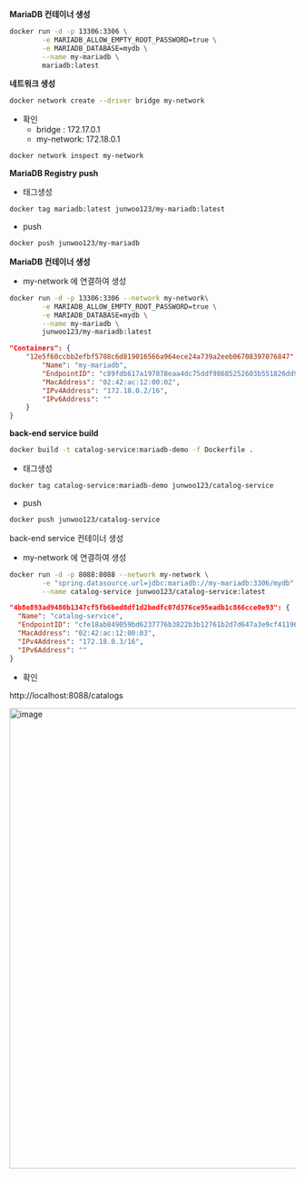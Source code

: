 **MariaDB 컨테이너 생성**

```sh
docker run -d -p 13306:3306 \
        -e MARIADB_ALLOW_EMPTY_ROOT_PASSWORD=true \
        -e MARIADB_DATABASE=mydb \
        --name my-mariadb \
        mariadb:latest
```

**네트워크 생성**

```sh
docker network create --driver bridge my-network
```

* 확인
  * bridge : 172.17.0.1
  * my-network: 172.18.0.1

```sh
docker network inspect my-network
```

**MariaDB Registry push**

* 태그생성

```sh
docker tag mariadb:latest junwoo123/my-mariadb:latest
```

* push

```sh
docker push junwoo123/my-mariadb
```

**MariaDB 컨테이너 생성**

* my-network 에 연결하여 생성

```sh
docker run -d -p 13306:3306 --network my-network\
        -e MARIADB_ALLOW_EMPTY_ROOT_PASSWORD=true \
        -e MARIADB_DATABASE=mydb \
        --name my-mariadb \
        junwoo123/my-mariadb:latest
```

```json
"Containers": {
    "12e5f60ccbb2efbf5708c6d819016566a964ece24a739a2eeb06708397076847": {
        "Name": "my-mariadb",
        "EndpointID": "c89fdb617a197878eaa4dc75ddf98685252603b551826dd9f9d4cea86db5df9f",
        "MacAddress": "02:42:ac:12:00:02",
        "IPv4Address": "172.18.0.2/16",
        "IPv6Address": ""
    }
}
```

**back-end service build**

```sh
docker build -t catalog-service:mariadb-demo -f Dockerfile .
```

* 태그생성

```sh
docker tag catalog-service:mariadb-demo junwoo123/catalog-service
```

* push

```sh
docker push junwoo123/catalog-service
```

back-end service 컨테이너 생성

* my-network 에 연결하여 생성

```sh
docker run -d -p 8088:8088 --network my-network \
        -e "spring.datasource.url=jdbc:mariadb://my-mariadb:3306/mydb" \
        --name catalog-service junwoo123/catalog-service:latest
```

```json
"4b8e893ad9480b1347cf5fb6bed8df1d2bedfc07d376ce95eadb1c866cce0e93": {
  "Name": "catalog-service",
  "EndpointID": "cfe18ab849059bd6237776b3822b3b12761b2d7d647a3e9cf41196378fbec2b5",
  "MacAddress": "02:42:ac:12:00:03",
  "IPv4Address": "172.18.0.3/16",
  "IPv6Address": ""
}
```

* 확인

http://localhost:8088/catalogs

<img width="811" alt="image" src="https://github.com/user-attachments/assets/ff0db5ce-c118-4cb3-88e8-01acbaec15b0">

